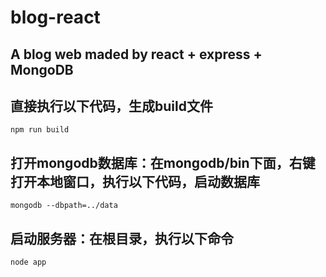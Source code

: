 # blog-react
## A blog web maded by react + express + MongoDB

## 直接执行以下代码，生成build文件
`npm run build
`
## 打开mongodb数据库：在mongodb/bin下面，右键打开本地窗口，执行以下代码，启动数据库
`mongodb --dbpath=../data
`
## 启动服务器：在根目录，执行以下命令

`node app
`
